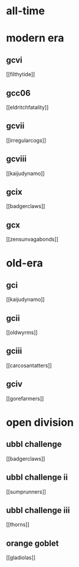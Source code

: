 # all-time

# modern era

## gcvi

[[filthytide]]

## gcc06

[[eldritchfatality]]

## gcvii

[[irregularcogs]]

## gcviii

[[kaijudynamo]]

## gcix

[[badgerclaws]]

## gcx

[[zensunvagabonds]]

# old-era

## gci

[[kaijudynamo]]

## gcii

[[oldwyrms]]

## gciii

[[carcosantatters]]

## gciv

[[gorefarmers]]

# open division

## ubbl challenge

[[badgerclaws]]

## ubbl challenge ii

[[sumprunners]]

## ubbl challenge iii

[[thorns]]

## orange goblet

[[gladiolas]]
